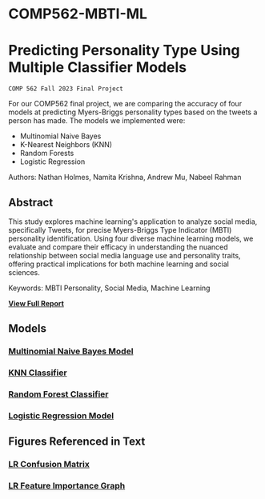 # COMP562-MBTI-ML

# Predicting Personality Type Using Multiple Classifier Models
`COMP 562 Fall 2023 Final Project`

For our COMP562 final project, we are comparing the accuracy of four models at predicting Myers-Briggs personality types based on the tweets a person has made. The models we implemented were: <br /> 

- Multinomial Naive Bayes <br />
- K-Nearest Neighbors (KNN) <br />
- Random Forests <br />
- Logistic Regression <br />

Authors: Nathan Holmes, Namita Krishna, Andrew Mu, Nabeel Rahman

## Abstract

This study explores machine learning's application to analyze social media, specifically Tweets, for precise Myers-Briggs Type Indicator (MBTI) personality identification. Using four diverse machine learning models, we evaluate and compare their efficacy in understanding the nuanced relationship between social media language use and personality traits, offering practical implications for both machine learning and social sciences.

Keywords: MBTI Personality, Social Media, Machine Learning


<b><a href="MBTI_Paper.pdf">View Full Report</a></b>

## Models

### [Multinomial Naive Bayes Model](models/Naive_Bayes.ipynb)

### [KNN Classifier](models/KNN.ipynb)

### [Random Forest Classifier](models/Random_Forest.ipynb)

### [Logistic Regression Model ](models/Logistic_Regression.ipynb) 

## Figures Referenced in Text

### [LR Confusion Matrix](figures/confusion_matrix.png)
### [LR Feature Importance Graph](figures/feature_importances.png)
